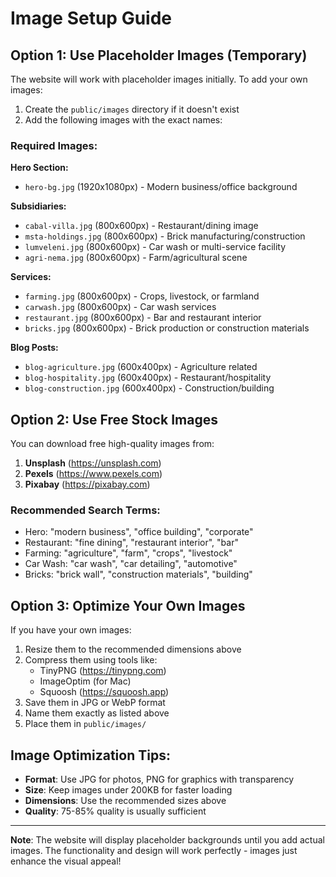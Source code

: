 # Image Setup Guide

## Option 1: Use Placeholder Images (Temporary)

The website will work with placeholder images initially. To add your own images:

1. Create the `public/images` directory if it doesn't exist
2. Add the following images with the exact names:

### Required Images:

**Hero Section:**
- `hero-bg.jpg` (1920x1080px) - Modern business/office background

**Subsidiaries:**
- `cabal-villa.jpg` (800x600px) - Restaurant/dining image
- `msta-holdings.jpg` (800x600px) - Brick manufacturing/construction
- `lumveleni.jpg` (800x600px) - Car wash or multi-service facility
- `agri-nema.jpg` (800x600px) - Farm/agricultural scene

**Services:**
- `farming.jpg` (800x600px) - Crops, livestock, or farmland
- `carwash.jpg` (800x600px) - Car wash services
- `restaurant.jpg` (800x600px) - Bar and restaurant interior
- `bricks.jpg` (800x600px) - Brick production or construction materials

**Blog Posts:**
- `blog-agriculture.jpg` (600x400px) - Agriculture related
- `blog-hospitality.jpg` (600x400px) - Restaurant/hospitality
- `blog-construction.jpg` (600x400px) - Construction/building

## Option 2: Use Free Stock Images

You can download free high-quality images from:

1. **Unsplash** (https://unsplash.com)
2. **Pexels** (https://www.pexels.com)
3. **Pixabay** (https://pixabay.com)

### Recommended Search Terms:

- Hero: "modern business", "office building", "corporate"
- Restaurant: "fine dining", "restaurant interior", "bar"
- Farming: "agriculture", "farm", "crops", "livestock"
- Car Wash: "car wash", "car detailing", "automotive"
- Bricks: "brick wall", "construction materials", "building"

## Option 3: Optimize Your Own Images

If you have your own images:

1. Resize them to the recommended dimensions above
2. Compress them using tools like:
   - TinyPNG (https://tinypng.com)
   - ImageOptim (for Mac)
   - Squoosh (https://squoosh.app)
3. Save them in JPG or WebP format
4. Name them exactly as listed above
5. Place them in `public/images/`

## Image Optimization Tips:

- **Format**: Use JPG for photos, PNG for graphics with transparency
- **Size**: Keep images under 200KB for faster loading
- **Dimensions**: Use the recommended sizes above
- **Quality**: 75-85% quality is usually sufficient

---

**Note**: The website will display placeholder backgrounds until you add actual images. The functionality and design will work perfectly - images just enhance the visual appeal!